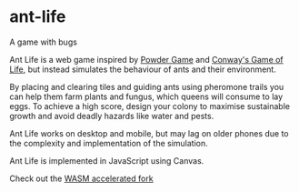 # ant-life

A game with bugs

Ant Life is a web game inspired by [Powder Game](https://dan-ball.jp/en/javagame/dust/)
and [Conway's Game of Life](https://en.wikipedia.org/wiki/Conway's_Game_of_Life),
but instead simulates the behaviour of ants and their environment.

By placing and clearing tiles and guiding ants using pheromone trails you can help
them farm plants and fungus, which queens will consume to lay eggs. To achieve
a high score, design your colony to maximise sustainable growth and avoid deadly
hazards like water and pests.

Ant Life works on desktop and mobile, but may lag on older phones due to the
complexity and implementation of the simulation.

Ant Life is implemented in JavaScript using Canvas. 

Check out the [WASM accelerated fork](https://github.com/JavaRip/ant-life-optimised/)
